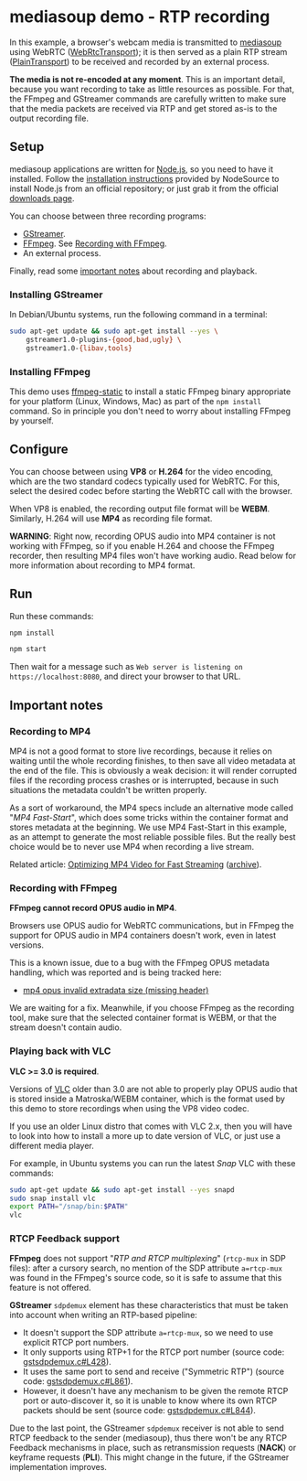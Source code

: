 # mediasoup demo - RTP recording

In this example, a browser's webcam media is transmitted to [mediasoup](https://mediasoup.org/) using WebRTC ([WebRtcTransport](https://mediasoup.org/documentation/v3/mediasoup/api/#WebRtcTransport)); it is then served as a plain RTP stream ([PlainTransport](https://mediasoup.org/documentation/v3/mediasoup/api/#PlainTransport)) to be received and recorded by an external process.

**The media is not re-encoded at any moment**. This is an important detail, because you want recording to take as little resources as possible. For that, the FFmpeg and GStreamer commands are carefully written to make sure that the media packets are received via RTP and get stored as-is to the output recording file.



## Setup

mediasoup applications are written for [Node.js](https://nodejs.org/), so you need to have it installed. Follow the [installation instructions](https://github.com/nodesource/distributions/blob/master/README.md) provided by NodeSource to install Node.js from an official repository; or just grab it from the official [downloads page](https://nodejs.org/en/download/).

You can choose between three recording programs:

- [GStreamer](https://gstreamer.freedesktop.org/).
- [FFmpeg](https://ffmpeg.org/). See [Recording with FFmpeg](#recording-with-ffmpeg).
- An external process.

Finally, read some [important notes](#important-notes) about recording and playback.



### Installing GStreamer

In Debian/Ubuntu systems, run the following command in a terminal:

```sh
sudo apt-get update && sudo apt-get install --yes \
    gstreamer1.0-plugins-{good,bad,ugly} \
    gstreamer1.0-{libav,tools}
```



### Installing FFmpeg

This demo uses [ffmpeg-static](https://www.npmjs.com/package/ffmpeg-static) to install a static FFmpeg binary appropriate for your platform (Linux, Windows, Mac) as part of the `npm install` command. So in principle you don't need to worry about installing FFmpeg by yourself.



## Configure

You can choose between using **VP8** or **H.264** for the video encoding, which are the two standard codecs typically used for WebRTC. For this, select the desired codec before starting the WebRTC call with the browser.

When VP8 is enabled, the recording output file format will be **WEBM**. Similarly, H.264 will use **MP4** as recording file format.

**WARNING**: Right now, recording OPUS audio into MP4 container is not working with FFmpeg, so if you enable H.264 and choose the FFmpeg recorder, then resulting MP4 files won't have working audio. Read below for more information about recording to MP4 format.



## Run

Run these commands:

```sh
npm install

npm start
```

Then wait for a message such as `Web server is listening on https://localhost:8080`, and direct your browser to that URL.



## Important notes

### Recording to MP4

MP4 is not a good format to store live recordings, because it relies on waiting until the whole recording finishes, to then save all video metadata at the end of the file. This is obviously a weak decision: it will render corrupted files if the recording process crashes or is interrupted, because in such situations the metadata couldn't be written properly.

As a sort of workaround, the MP4 specs include an alternative mode called "*MP4 Fast-Start*", which does some tricks within the container format and stores metadata at the beginning. We use MP4 Fast-Start in this example, as an attempt to generate the most reliable possible files. But the really best choice would be to never use MP4 when recording a live stream.

Related article: [Optimizing MP4 Video for Fast Streaming](https://rigor.com/blog/optimizing-mp4-video-for-fast-streaming) ([archive](https://web.archive.org/web/20200218090335/https://rigor.com/blog/optimizing-mp4-video-for-fast-streaming)).



### Recording with FFmpeg

**FFmpeg cannot record OPUS audio in MP4**.

Browsers use OPUS audio for WebRTC communications, but in FFmpeg the support for OPUS audio in MP4 containers doesn't work, even in latest versions.

This is a known issue, due to a bug with the FFmpeg OPUS metadata handling, which was reported and is being tracked here:

- [mp4 opus invalid extradata size (missing header)](http://ffmpeg.org/pipermail/ffmpeg-user/2019-September/045274.html)

We are waiting for a fix. Meanwhile, if you choose FFmpeg as the recording tool, make sure that the selected container format is WEBM, or that the stream doesn't contain audio.



### Playing back with VLC

**VLC >= 3.0 is required**.

Versions of [VLC](https://www.videolan.org/vlc/index.html) older than 3.0 are not able to properly play OPUS audio that is stored inside a Matroska/WEBM container, which is the format used by this demo to store recordings when using the VP8 video codec.

If you use an older Linux distro that comes with VLC 2.x, then you will have to look into how to install a more up to date version of VLC, or just use a different media player.

For example, in Ubuntu systems you can run the latest *Snap* VLC with these commands:

```sh
sudo apt-get update && sudo apt-get install --yes snapd
sudo snap install vlc
export PATH="/snap/bin:$PATH"
vlc
```



### RTCP Feedback support

**FFmpeg** does not support "*RTP and RTCP multiplexing*" (`rtcp-mux` in SDP files): after a cursory search, no mention of the SDP attribute `a=rtcp-mux` was found in the FFmpeg's source code, so it is safe to assume that this feature is not offered.

**GStreamer** `sdpdemux` element has these characteristics that must be taken into account when writing an RTP-based pipeline:

- It doesn't support the SDP attribute `a=rtcp-mux`, so we need to use explicit RTCP port numbers.
- It only supports using RTP+1 for the RTCP port number (source code: [gstsdpdemux.c#L428](https://gitlab.freedesktop.org/gstreamer/gst-plugins-bad/blob/1.16/gst/sdp/gstsdpdemux.c#L428)).
- It uses the same port to send and receive ("Symmetric RTP") (source code: [gstsdpdemux.c#L861](https://gitlab.freedesktop.org/gstreamer/gst-plugins-bad/blob/1.16/gst/sdp/gstsdpdemux.c#L861)).
- However, it doesn't have any mechanism to be given the remote RTCP port or auto-discover it, so it is unable to know where its own RTCP packets should be sent (source code: [gstsdpdemux.c#L844](https://gitlab.freedesktop.org/gstreamer/gst-plugins-bad/blob/1.16/gst/sdp/gstsdpdemux.c#L844)).

Due to the last point, the GStreamer `sdpdemux` receiver is not able to send RTCP feedback to the sender (mediasoup), thus there won't be any RTCP Feedback mechanisms in place, such as retransmission requests (**NACK**) or keyframe requests (**PLI**). This might change in the future, if the GStreamer implementation improves.
